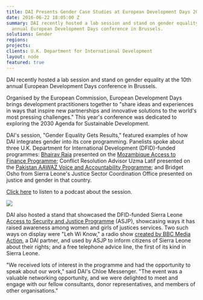 ```yaml
---
title: DAI Presents Gender Case Studies at European Development Days 2016
date: 2016-06-22 18:05:00 Z
summary: DAI recently hosted a lab session and stand on gender equality at the 10th
  annual European Development Days conference in Brussels.
solutions: Gender
regions:
projects:
clients: U.K. Department for International Development
layout: node
featured: true
---
```


DAI recently hosted a lab session and stand on gender equality at the 10th annual European Development Days conference in Brussels.

Organised by the European Commission, European Development Days brings development practitioners together to "share ideas and experiences in ways that inspire new partnerships and innovative solutions to the world's most pressing challenges." This year's conference was dedicated to exploring the 2030 Agenda for Sustainable Development.
<!--more-->

DAI's session, "Gender Equality Gets Results," featured examples of how DAI integrates gender into its core programming. Panelists spoke about three U.K. Department for International Development (DFID)-funded programmes: [Bhairav Raja][1] presented on the [Mozambique Access to Finance Programme][2]; Conflict Resolution Advisor Uzma Latif presented on the [Pakistan AAWAZ Voice and Accountability Programme][3]; and Bridget Osho from Sierra Leone's Justice Sector Coordination Office presented on justice and gender in that country.  

[Click here][4] to listen to a podcast about the session.

![][5]


DAI also hosted a stand that showcased the DFID-funded Sierra Leone [Access to Security and Justice Programme][6] (ASJP), showcasing ways it has raised awareness among women and girls of justices services. Two such ways on display were "Leh Wi Know," a radio show [created by BBC Media Action][7], a DAI partner, and used by ASJP to inform citizens of Sierra Leone about their rights; and a free telephone advice line, the first of its kind in Sierra Leone.

"We received lots of interest in the programme and had the opportunity to speak about our work," said DAI's Chloe Messenger. "The event was a valuable networking opportunity, and we were delighted to meet and engage with our fellow consultants, donor representatives, and members of other organisations."

[1]: /who-we-are/our-team/bhairav-raja
[2]: /our-work/projects/mozambique-access-finance-programme-mafip
[3]: /our-work/projects/pakistan-aawaz-voice-and-accountability-programme
[4]: https://eudevdays.eu/sessions/gender-equality-gets-results
[5]: /assets/images/news/EDD16.jpg
[6]: /our-work/projects/sierra-leone-access-security-and-justice-programme-asjp
[7]: http://www.bbc.co.uk/mediaaction/where-we-work/africa/sierra-leone/womens-rights-radio-show
